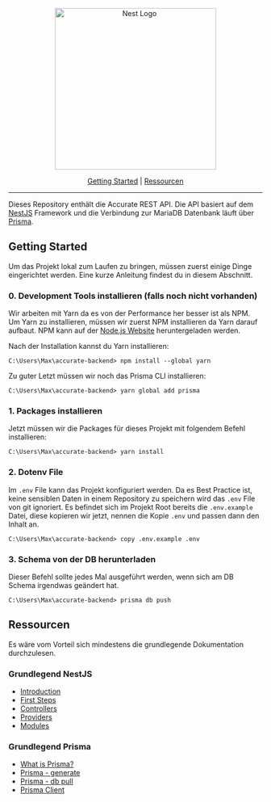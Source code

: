 <p align="center">
    <img src="https://pparchery.wipplingerconsulting.at/ressources/assets/images/logo.svg" width="320" alt="Nest Logo" />
</p>
<p align="center">
    <a href="#getting-started">Getting Started</a> |
    <a href="#ressourcen">Ressourcen</a>
</p>

<hr/>

Dieses Repository enthält die Accurate REST API. Die API basiert auf dem [NestJS](https://docs.nestjs.com/) Framework
und die Verbindung zur MariaDB Datenbank läuft über [Prisma](https://www.prisma.io/).

## Getting Started
Um das Projekt lokal zum Laufen zu bringen, müssen zuerst einige Dinge eingerichtet werden. 
Eine kurze Anleitung findest du in diesem Abschnitt.

### 0. Development Tools installieren (falls noch nicht vorhanden)
Wir arbeiten mit Yarn da es von der Performance her besser ist als NPM. Um Yarn zu installieren,
müssen wir zuerst NPM installieren da Yarn darauf aufbaut. NPM kann auf der [Node.js Website](https://nodejs.org/en/download/)
heruntergeladen werden.

Nach der Installation kannst du Yarn installieren:
```shell
C:\Users\Max\accurate-backend> npm install --global yarn
```

Zu guter Letzt müssen wir noch das Prisma CLI installieren:
```shell
C:\Users\Max\accurate-backend> yarn global add prisma
```

### 1. Packages installieren
Jetzt müssen wir die Packages für dieses Projekt mit folgendem Befehl installieren:
```shell
C:\Users\Max\accurate-backend> yarn install
```

### 2. Dotenv File
Im `.env` File kann das Projekt konfiguriert werden. Da es Best Practice ist, keine sensiblen 
Daten in einem Repository zu speichern wird das `.env` File von git ignoriert. Es befindet sich
im Projekt Root bereits die `.env.example` Datei, diese kopieren wir jetzt, nennen die 
Kopie `.env` und passen dann den Inhalt an.
```shell
C:\Users\Max\accurate-backend> copy .env.example .env
```

### 3. Schema von der DB herunterladen
Dieser Befehl sollte jedes Mal ausgeführt werden, wenn sich am DB Schema irgendwas 
geändert hat.

```shell
C:\Users\Max\accurate-backend> prisma db push
```

## Ressourcen
Es wäre vom Vorteil sich mindestens die grundlegende Dokumentation durchzulesen.

### Grundlegend NestJS
- [Introduction](https://docs.nestjs.com/)
- [First Steps](https://docs.nestjs.com/first-steps)
- [Controllers](https://docs.nestjs.com/controllers)
- [Providers](https://docs.nestjs.com/providers)
- [Modules](https://docs.nestjs.com/modules)

### Grundlegend Prisma
- [What is Prisma?](https://www.prisma.io/docs/concepts/overview/what-is-prisma)
- [Prisma - generate](https://www.prisma.io/docs/reference/api-reference/command-reference#generate)
- [Prisma - db pull](https://www.prisma.io/docs/reference/api-reference/command-reference#db-pull)
- [Prisma Client](https://www.prisma.io/docs/concepts/components/prisma-client)
